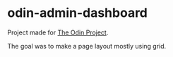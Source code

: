 # odin-admin-dashboard

Project made for [The Odin Project](https://www.theodinproject.com/lessons/node-path-intermediate-html-and-css-admin-dashboard).

The goal was to make a page layout mostly using grid.
